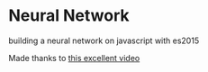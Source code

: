 # Neural Network

building a neural network on javascript with es2015


Made thanks to [this excellent video](https://www.youtube.com/watch?v=KkwX7FkLfug)
